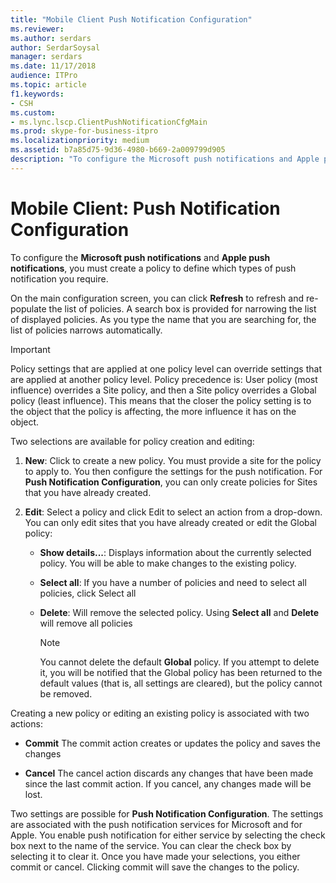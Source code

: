 ```yaml
---
title: "Mobile Client Push Notification Configuration"
ms.reviewer: 
ms.author: serdars
author: SerdarSoysal
manager: serdars
ms.date: 11/17/2018
audience: ITPro
ms.topic: article
f1.keywords:
- CSH
ms.custom:
- ms.lync.lscp.ClientPushNotificationCfgMain
ms.prod: skype-for-business-itpro
ms.localizationpriority: medium
ms.assetid: b7a85d75-9d36-4980-b669-2a009799d905
description: "To configure the Microsoft push notifications and Apple push notifications, you must create a policy to define which types of push notification you require."
---
```


# Mobile Client: Push Notification Configuration
 
To configure the **Microsoft push notifications** and **Apple push notifications**, you must create a policy to define which types of push notification you require.
  
On the main configuration screen, you can click **Refresh** to refresh and re-populate the list of policies. A search box is provided for narrowing the list of displayed policies. As you type the name that you are searching for, the list of policies narrows automatically.
  
> [!IMPORTANT]
> Policy settings that are applied at one policy level can override settings that are applied at another policy level. Policy precedence is: User policy (most influence) overrides a Site policy, and then a Site policy overrides a Global policy (least influence). This means that the closer the policy setting is to the object that the policy is affecting, the more influence it has on the object. 
  
Two selections are available for policy creation and editing:
  
1. **New**: Click to create a new policy. You must provide a site for the policy to apply to. You then configure the settings for the push notification. For **Push Notification Configuration**, you can only create policies for Sites that you have already created.
    
2. **Edit**: Select a policy and click Edit to select an action from a drop-down. You can only edit sites that you have already created or edit the Global policy:
    
   - **Show details...**: Displays information about the currently selected policy. You will be able to make changes to the existing policy.
    
   - **Select all**: If you have a number of policies and need to select all policies, click Select all
    
   - **Delete**: Will remove the selected policy. Using **Select all** and **Delete** will remove all policies
    
     > [!NOTE]
     > You cannot delete the default **Global** policy. If you attempt to delete it, you will be notified that the Global policy has been returned to the default values (that is, all settings are cleared), but the policy cannot be removed.
  
Creating a new policy or editing an existing policy is associated with two actions:
  
- **Commit** The commit action creates or updates the policy and saves the changes
    
- **Cancel** The cancel action discards any changes that have been made since the last commit action. If you cancel, any changes made will be lost.
    
Two settings are possible for **Push Notification Configuration**. The settings are associated with the push notification services for Microsoft and for Apple. You enable push notification for either service by selecting the check box next to the name of the service. You can clear the check box by selecting it to clear it. Once you have made your selections, you either commit or cancel. Clicking commit will save the changes to the policy.
  

